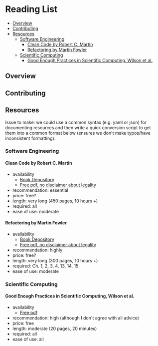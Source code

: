 # Reading List

<!-- MarkdownTOC autolink="true" autoanchor="true" markdown_preview="github" -->

- [Overview](#overview)
- [Contributing](#contributing)
- [Resources](#resources)
    - [Software Engineering](#software-engineering)
        - [Clean Code by Robert C. Martin](#clean-code-by-robert-c-martin)
        - [Refactoring by Martin Fowler](#refactoring-by-martin-fowler)
    - [Scientific Computing](#scientific-computing)
        - [Good Enough Practices in Scientific Computing, Wilson et al.](#good-enough-practices-in-scientific-computing-wilson-et-al)

<!-- /MarkdownTOC -->


<a id="overview"></a>
## Overview

<a id="contributing"></a>
## Contributing

<a id="resources"></a>
## Resources

Issue to make: we could use a common syntax (e.g. yaml or json) for documenting resources and then write a quick conversion script to get them into a common format below (ensures we don't make typos/have inconsistent formatting).

<a id="software-engineering"></a>
### Software Engineering

<a id="clean-code-by-robert-c-martin"></a>
#### Clean Code by Robert C. Martin

- availability
    - [Book Depository](https://www.bookdepository.com/Clean-Code-Robert-C-Martin/9780132350884)
    - [Free pdf, no disclaimer about legality](http://oceanofpdf.com/pdf-epub-clean-code-a-handbook-of-agile-software-craftsmanship-download/)
- recommendation: essential
- price: free?
- length: very long (450 pages, 10 hours +)
- required: all
- ease of use: moderate

<a id="refactoring-by-martin-fowler"></a>
#### Refactoring by Martin Fowler

- availability
    - [Book Depository](https://www.bookdepository.com/Refactoring-Martin-Fowler/9780201485677)
    - [Free pdf, no disclaimer about legality](https://www.csie.ntu.edu.tw/~r95004/Refactoring_improving_the_design_of_existing_code.pdf)
- recommendation: highly
- price: free?
- length: very long (300 pages, 10 hours +)
- required: Ch. 1, 2, 3, 4, 13, 14, 15
- ease of use: moderate

<a id="scientific-computing"></a>
### Scientific Computing

<a id="good-enough-practices-in-scientific-computing-wilson-et-al"></a>
#### Good Enough Practices in Scientific Computing, Wilson et al.

- availability
    - [Free pdf](https://arxiv.org/pdf/1609.00037v2.pdf)
- recommendation: high (although I don't agree with all advice)
- price: free
- length: moderate (20 pages, 20 minutes)
- required: all
- ease of use: all
